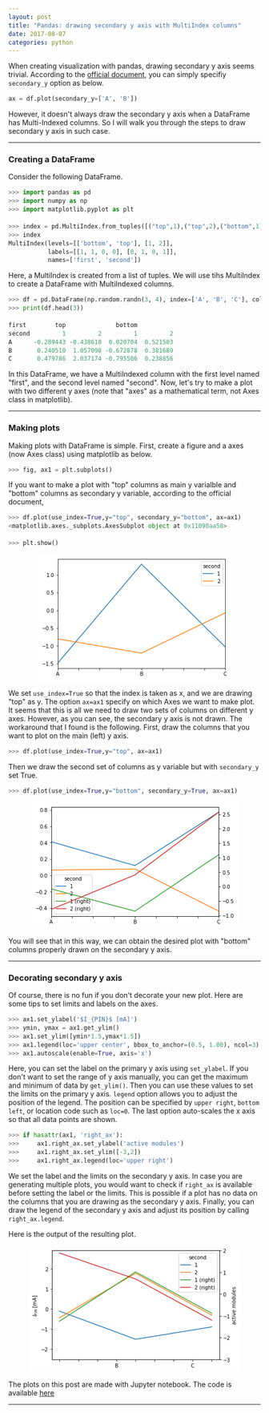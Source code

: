 ```yaml
---
layout: post
title: "Pandas: drawing secondary y axis with MultiIndex columns"
date: 2017-08-07
categories: python
---
```


When creating visualization with pandas, drawing secondary y axis seems trivial. According to the [official document](https://pandas.pydata.org/pandas-docs/stable/visualization.html), you can simply specifiy `secondary_y` option as below.
<!--more-->

```python
ax = df.plot(secondary_y=['A', 'B'])
```

However, it doesn't always draw the secondary y axis when a DataFrame has Multi-Indexed columns. So I will walk you through the steps to draw secondary y axis in such case. 

- - -
### Creating a DataFrame
Consider the following DataFrame.


```python
>>> import pandas as pd
>>> import numpy as np
>>> import matplotlib.pyplot as plt

>>> index = pd.MultiIndex.from_tuples([("top",1),("top",2),("bottom",1),("bottom",2)], names=['first', 'second'])
>>> index
MultiIndex(levels=[['bottom', 'top'], [1, 2]],
           labels=[[1, 1, 0, 0], [0, 1, 0, 1]],
           names=['first', 'second'])
```
Here, a MultiIndex is created from a list of tuples. We will use tihs MultiIndex to create a DataFrame with MultiIndexed columns.

```python
>>> df = pd.DataFrame(np.random.randn(3, 4), index=['A', 'B', 'C'], columns=index)
>>> print(df.head(3))

first        top              bottom
second         1         2         1         2
A      -0.289443 -0.438610  0.020704  0.521503
B       0.240510  1.057098 -0.672878  0.381689
C       0.479786  2.037174 -0.795506  0.238856
```
In this DataFrame, we have a MultiIndexed column with the first level named "first", and the second level named "second". Now, let's try to make a plot with two different y axes (note that "axes" as a mathematical term, not Axes class in matplotlib).

- - -
### Making plots
Making plots with DataFrame is simple. First, create a figure and a axes (now Axes class) using matplotlib as below.

```python
>>> fig, ax1 = plt.subplots()
```
If you want to make a plot with "top" columns as main y varialble and "bottom" columns as secondary y variable, according to the official document,

```python
>>> df.plot(use_index=True,y="top", secondary_y="bottom", ax=ax1)
<matplotlib.axes._subplots.AxesSubplot object at 0x11090aa58>

>>> plt.show()
```
<div align="center"><img src="/images/posts/secondary_y_1.png"></div>

We set `use_index=True` so that the index is taken as x, and we are drawing "top" as y. The option `ax=ax1` specify on which Axes we want to make plot. It seems that this is all we need to draw two sets of columns on different y axes. However, as you can see, the secondary y axis is not drawn. The workaround that I found is the following. First, draw the columns that you want to plot on the main (left) y axis.

```python
>>> df.plot(use_index=True,y="top", ax=ax1)
```

Then we draw the second set of columns as y variable but with `secondary_y` set True.

```python
>>> df.plot(use_index=True,y="bottom", secondary_y=True, ax=ax1)
```

<div align="center"><img src="/images/posts/secondary_y_2.png"></div>

You will see that in this way, we can obtain the desired plot with "bottom" columns properly drawn on the secondary y axis. 

- - -
### Decorating secondary y axis
Of course, there is no fun if you don't decorate your new plot. Here are some tips to set limits and labels on the axes.

```python
>>> ax1.set_ylabel('$I_{PIN}$ [mA]')
>>> ymin, ymax = ax1.get_ylim()
>>> ax1.set_ylim([ymin*1.5,ymax*1.5])
>>> ax1.legend(loc='upper center', bbox_to_anchor=(0.5, 1.00), ncol=3)
>>> ax1.autoscale(enable=True, axis='x')
```
Here, you can set the label on the primary y axis using `set_ylabel`. If you don't want to set the range of y axis manually, you can get the maximum and minimum of data by `get_ylim()`. Then you can use these values to set the limits on the primary y axis. `legend` option allows you to adjust the position of the legend. The position can be specified by `upper right`, `bottom left`, or location code such as `loc=0`. The last option auto-scales the x axis so that all data points are shown. 

```python
>>> if hasattr(ax1, 'right_ax'):
>>>     ax1.right_ax.set_ylabel('active modules')
>>>     ax1.right_ax.set_ylim([-3,2])
>>>     ax1.right_ax.legend(loc='upper right')
```
We set the label and the limits on the secondary y axis. In case you are generating multiple plots, you would want to check if `right_ax` is available before setting the label or the limits. This is possible if a plot has no data on the columns that you are drawing as the secondary y axis. Finally, you can draw the legend of the secondary y axis and adjust its position by calling `right_ax.legend`.

Here is the output of the resulting plot.

<div align="center"><img src="/images/posts/secondary_y_3.png"></div>

The plots on this post are made with Jupyter notebook. The code is available [here](/notebook/drawing_secondary_y_axis.ipynb)

- - -
